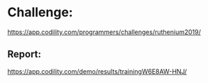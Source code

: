 ﻿# Challenge: 
https://app.codility.com/programmers/challenges/ruthenium2019/

## Report:
https://app.codility.com/demo/results/trainingW6E8AW-HNJ/
